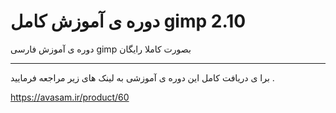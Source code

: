 # دوره ی آموزش کامل gimp 2.10 

دوره ی آموزش فارسی gimp بصورت کاملا رایگان

--------
برا ی دریافت کامل این دوره ی آموزشی به لینک های زیر مراجعه فرمایید . 

https://avasam.ir/product/60
